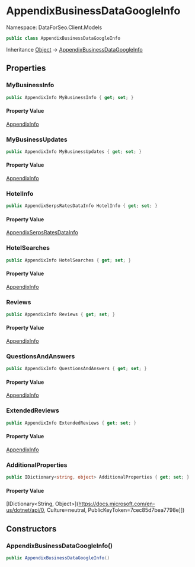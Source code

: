 # AppendixBusinessDataGoogleInfo

Namespace: DataForSeo.Client.Models

```csharp
public class AppendixBusinessDataGoogleInfo
```

Inheritance [Object](https://docs.microsoft.com/en-us/dotnet/api/Object) → [AppendixBusinessDataGoogleInfo](./AppendixBusinessDataGoogleInfo.md)

## Properties

### **MyBusinessInfo**

```csharp
public AppendixInfo MyBusinessInfo { get; set; }
```

#### Property Value

[AppendixInfo](./AppendixInfo.md)<br>

### **MyBusinessUpdates**

```csharp
public AppendixInfo MyBusinessUpdates { get; set; }
```

#### Property Value

[AppendixInfo](./AppendixInfo.md)<br>

### **HotelInfo**

```csharp
public AppendixSerpsRatesDataInfo HotelInfo { get; set; }
```

#### Property Value

[AppendixSerpsRatesDataInfo](./AppendixSerpsRatesDataInfo.md)<br>

### **HotelSearches**

```csharp
public AppendixInfo HotelSearches { get; set; }
```

#### Property Value

[AppendixInfo](./AppendixInfo.md)<br>

### **Reviews**

```csharp
public AppendixInfo Reviews { get; set; }
```

#### Property Value

[AppendixInfo](./AppendixInfo.md)<br>

### **QuestionsAndAnswers**

```csharp
public AppendixInfo QuestionsAndAnswers { get; set; }
```

#### Property Value

[AppendixInfo](./AppendixInfo.md)<br>

### **ExtendedReviews**

```csharp
public AppendixInfo ExtendedReviews { get; set; }
```

#### Property Value

[AppendixInfo](./AppendixInfo.md)<br>

### **AdditionalProperties**

```csharp
public IDictionary<string, object> AdditionalProperties { get; set; }
```

#### Property Value

[IDictionary&lt;String, Object&gt;](https://docs.microsoft.com/en-us/dotnet/api/0, Culture=neutral, PublicKeyToken=7cec85d7bea7798e]])<br>

## Constructors

### **AppendixBusinessDataGoogleInfo()**

```csharp
public AppendixBusinessDataGoogleInfo()
```
